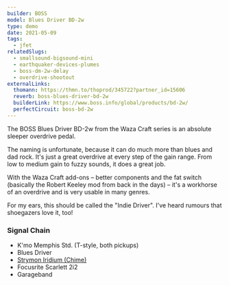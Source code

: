 ```yaml
---
builder: BOSS
model: Blues Driver BD-2w
type: demo
date: 2021-05-09
tags:
  - jfet
relatedSlugs:
  - smallsound-bigsound-mini
  - earthquaker-devices-plumes
  - boss-dm-2w-delay
  - overdrive-shootout
externalLinks:
  thomann: https://thmn.to/thoprod/345722?partner_id=15606
  reverb: boss-blues-driver-bd-2w
  builderLink: https://www.boss.info/global/products/bd-2w/
  perfectCircuit: boss-bd-2w
---
```


The BOSS Blues Driver BD-2w from the Waza Craft series is an absolute sleeper overdrive pedal.

The naming is unfortunate, because it can do much more than blues and dad rock. It's just a great overdrive at every step of the gain range. From low to medium gain to fuzzy sounds, it does a great job.

With the Waza Craft add-ons – better components and the fat switch (basically the Robert Keeley mod from back in the days) – it's a workhorse of an overdrive and is very usable in many genres.

For my ears, this should be called the "Indie Driver". I've heard rumours that shoegazers love it, too!

### Signal Chain

- K'mo Memphis Std. (T-style, both pickups)
- Blues Driver
- [Strymon Iridium (Chime)](/demos/strymon-iridium)
- Focusrite Scarlett 2i2
- Garageband
